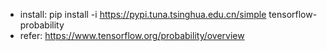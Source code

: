  - install: pip install  -i https://pypi.tuna.tsinghua.edu.cn/simple tensorflow-probability
 - refer:  https://www.tensorflow.org/probability/overview